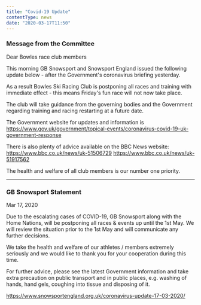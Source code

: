 ```yaml
---
title: "Covid-19 Update"
contentType: news
date: "2020-03-17T11:50"
---
```


### Message from the Committee

Dear Bowles race club members

This morning GB Snowsport and Snowsport England issued the following update
below - after the Government's coronavirus briefing yesterday. 

As a result Bowles Ski Racing Club is postponing all races and training with
immediate effect - this means Friday's fun race will not now take place.

The club will take guidance from the governing bodies and the Government
regarding training and racing restarting at a future date.

The Government website for updates and information
is https://www.gov.uk/government/topical-events/coronavirus-covid-19-uk-government-response

There is also plenty of advice available on the BBC News website:
https://www.bbc.co.uk/news/uk-51506729
https://www.bbc.co.uk/news/uk-51917562

The health and welfare of all club members is our number one priority.

<hr />

### GB Snowsport Statement
Mar 17, 2020

Due to the escalating cases of COVID-19, GB Snowsport along with the Home
Nations, will be postponing all races & events up until the 1st May. We will
review the situation prior to the 1st May and will communicate any further decisions.

We take the health and welfare of our athletes / members extremely seriously
and we would like to thank you for your cooperation during this time.

For further advice, please see the latest Government information and take
extra precaution on public transport and in public places, e.g. washing of
hands, hand gels, coughing into tissue and disposing of it.

https://www.snowsportengland.org.uk/coronavirus-update-17-03-2020/